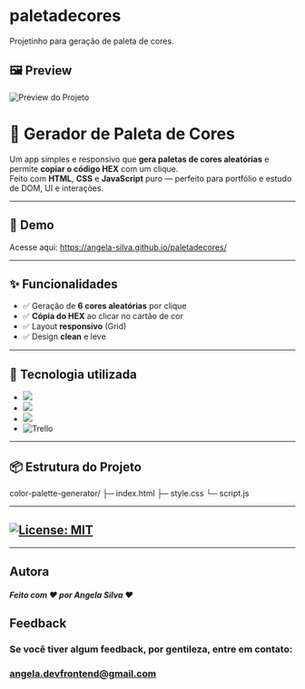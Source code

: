 # paletadecores
Projetinho para geração de paleta de cores.

## 🖼️ Preview

![Preview do Projeto](preview.png)

# 🎨 Gerador de Paleta de Cores

Um app simples e responsivo que **gera paletas de cores aleatórias** e permite **copiar o código HEX** com um clique.  
Feito com **HTML**, **CSS** e **JavaScript** puro — perfeito para portfólio e estudo de DOM, UI e interações.

---

## 🔗 Demo
Acesse aqui: https://angela-silva.github.io/paletadecores/ 

---

## ✨ Funcionalidades
- ✅ Geração de **6 cores aleatórias** por clique
- ✅ **Cópia do HEX** ao clicar no cartão de cor
- ✅ Layout **responsivo** (Grid)
- ✅ Design **clean** e leve

---

## 🔧 Tecnologia utilizada
* ![](https://img.shields.io/badge/Visual_Studio_Code-0078D4?style=for-the-badge&logo=visual%20studio%20code&logoColor=white)
* ![](https://img.shields.io/badge/HTML5-E34F26?style=for-the-badge&logo=html5&logoColor=white)
* ![](https://img.shields.io/badge/CSS3-1572B6?style=for-the-badge&logo=css3&logoColor=white)
* ![Trello](https://img.shields.io/badge/Trello-%23026AA7.svg?style=for-the-badge&logo=Trello&logoColor=white)

---

## 📦 Estrutura do Projeto
color-palette-generator/
├─ index.html
├─ style.css
└─ script.js

---

## [![License: MIT](https://img.shields.io/badge/License-MIT-greem.svg)](https://opensource.org/licenses/MIT)

---

## Autora

##### Feito com ❤ por Angela Silva ❤

## Feedback

### Se você tiver algum feedback, por gentileza, entre em contato: 

### angela.devfrontend@gmail.com

